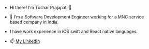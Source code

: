 - Hi there! I'm Tushar Prajapati 👋

- 🌱  I'm a Software Development Engineer working for a MNC service based company in India.
- I have work experience in iOS swift and React native languages.
- 📫 [My Linkedin](https://www.linkedin.com/in/tushar-prajapati-531002161/)

<!---
tusharprajapati8888/tusharprajapati8888 is a ✨ special ✨ repository because its `README.md` (this file) appears on your GitHub profile.
You can click the Preview link to take a look at your changes.
--->

